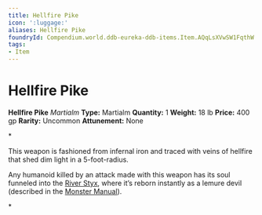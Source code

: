 ```yaml
---
title: Hellfire Pike
icon: ':luggage:'
aliases: Hellfire Pike
foundryId: Compendium.world.ddb-eureka-ddb-items.Item.AQqLsXVwSW1FqthW
tags:
- Item
---
```


# Hellfire Pike

**Hellfire Pike**
_Martialm_
**Type:** Martialm
**Quantity:** 1
**Weight:** 18 lb
**Price:** 400 gp
**Rarity:** Uncommon
**Attunement:** None

*<p>This weapon is fashioned from infernal iron and traced with veins of hellfire that shed dim light in a 5-foot-radius.

Any humanoid killed by an attack made with this weapon has its soul funneled into the <a href="https://www.dndbeyond.com/sources/bgdia/avernus#RiverStyx">River Styx</a>, where it’s reborn instantly as a lemure devil (described in the <a href="https://www.dndbeyond.com/sources/mm">Monster Manual</a>).</p>*